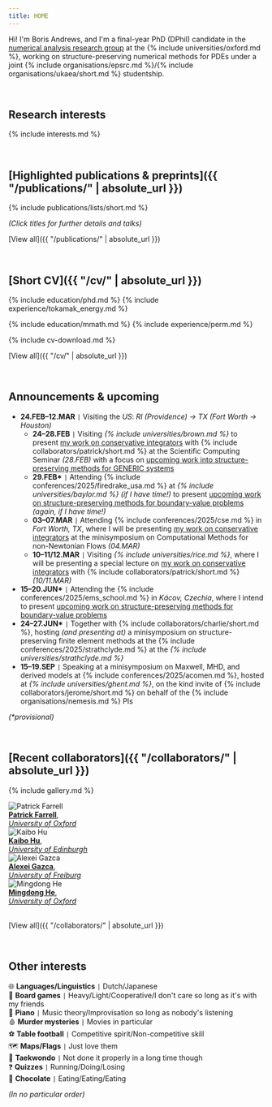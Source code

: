 ```yaml
---
title: HOME
---
```


Hi! I'm Boris Andrews, and I'm a final-year PhD (DPhil) candidate in the [numerical analysis research group](https://www.maths.ox.ac.uk/groups/numerical-analysis/) at the {% include universities/oxford.md %}, working on structure-preserving numerical methods for PDEs under a joint {% include organisations/epsrc.md %}/{% include organisations/ukaea/short.md %} studentship.

<!-- <div style="background: repeating-linear-gradient(135deg, #B3532A, #B3532A 10px, #9d4925 10px, #9d4925 20px); color: #FBF6E5; padding: 20px; text-align: center; width: 80%; margin: 0 auto; border-radius: 10px;"><b>
    I'm also currently on the postdoc job market!
</b></div> -->

<br>

## Research interests

{% include interests.md %}

<br>

## [Highlighted publications & preprints]({{ "/publications/" | absolute_url }})

{% include publications/lists/short.md %}

*(Click titles for further details and talks)*

[View all]({{ "/publications/" | absolute_url }})

<br>

## [Short CV]({{ "/cv/" | absolute_url }})

{% include education/phd.md %}
{% include experience/tokamak_energy.md %}

{% include education/mmath.md %}
{% include experience/perm.md %}

{% include cv-download.md %}

[View all]({{ "/cv/" | absolute_url }})

<br>

## Announcements & upcoming

<!-- ### 2025 -->
- **24.FEB–12.MAR** <code>&#124;</code> Visiting the *US*: *RI (Providence) -> TX (Fort Worth -> Houston)*
    - **24–28.FEB** <code>&#124;</code> Visiting *{% include universities/brown.md %}* to present [my work on conservative integrators](/publications/sp-integrators/) with {% include collaborators/patrick/short.md %} at the Scientific Computing Seminar *(28.FEB)* with a focus on [upcoming work into structure-preserving methods for GENERIC systems](/publications/generic/)
    - **29.FEB\*** <code>&#124;</code> Attending {% include conferences/2025/firedrake_usa.md %} at *{% include universities/baylor.md %}* *(if I have time!)* to present [upcoming work on structure-preserving methods for boundary-value problems](/publications/bvps/) *(again, if I have time!)*
    - **03–07.MAR** <code>&#124;</code> Attending {% include conferences/2025/cse.md %} in *Fort Worth, TX*, where I will be presenting [my work on conservative integrators](/publications/sp-integrators/) at the minisymposium on Computational Methods for non-Newtonian Flows *(04.MAR)*
    - **10–11/12.MAR** <code>&#124;</code> Visiting *{% include universities/rice.md %}*, where I will be presenting a special lecture on [my work on conservative integrators](/publications/sp-integrators/) with {% include collaborators/patrick/short.md %} *(10/11.MAR)*
- **15–20.JUN\*** <code>&#124;</code> Attending the {% include conferences/2025/ems_school.md %} in *Kácov, Czechia*, where I intend to present [upcoming work on structure-preserving methods for boundary-value problems](/publications/bvps/)
- **24–27.JUN\*** <code>&#124;</code> Together with {% include collaborators/charlie/short.md %}, hosting *(and presenting at)* a minisymposium on structure-preserving finite element methods at the {% include conferences/2025/strathclyde.md %} at the *{% include universities/strathclyde.md %}*
- **15–19.SEP** <code>&#124;</code> Speaking at a minisymposium on Maxwell, MHD, and derived models at {% include conferences/2025/acomen.md %}, hosted at *{% include universities/ghent.md %}*, on the kind invite of {% include collaborators/jerome/short.md %} on behalf of the {% include organisations/nemesis.md %} PIs

*(\*provisional)*

<br>

## [Recent collaborators]({{ "/collaborators/" | absolute_url }})

{% include gallery.md %}

<div class="gallery">
    <div class="gallery-item">
        <img src="{{ '/assets/img/collaborators/patrick.jpg' | relative_url }}" alt="Patrick Farrell">
        <div class="caption"><a href="https://pefarrell.org/"><b>Patrick Farrell</b></a>, <br> <a href="https://www.maths.ox.ac.uk/"><em>University of Oxford</em></a></div>
    </div>
    <div class="gallery-item">
        <img src="{{ '/assets/img/collaborators/kaibo.jpg' | relative_url }}" alt="Kaibo Hu">
        <div class="caption"><a href="https://kaibohu.github.io/"><b>Kaibo Hu</b></a>, <br> <a href="https://www.maths.ed.ac.uk/school-of-mathematics/"><em>University of Edinburgh</em></a></div>
    </div>
    <div class="gallery-item">
        <img src="{{ '/assets/img/collaborators/alexei.jpeg' | relative_url }}" alt="Alexei Gazca">
        <div class="caption"><a href="https://gazcaorozco.github.io/home/"><b>Alexei Gazca</b></a>, <br> <a href="https://www.math.uni-freiburg.de/index.html"><em>University of Freiburg</em></a></div>
    </div>
    <div class="gallery-item">
        <img src="{{ '/assets/img/collaborators/mingdong.png' | relative_url }}" alt="Mingdong He">
        <div class="caption"><a href="https://sites.google.com/view/mingdonghe/home/"><b>Mingdong He</b></a>, <br> <a href="https://www.maths.ox.ac.uk/"><em>University of Oxford</em></a></div>
    </div>
</div>

<br>

[View all]({{ "/collaborators/" | absolute_url }})

<br>

## Other interests

🌐 **Languages/Linguistics** <code>&#124;</code> Dutch/Japanese <br>
🎲 **Board games** <code>&#124;</code> Heavy/Light/Cooperative/I don't care so long as it's with my friends <br>
🎹 **Piano** <code>&#124;</code> Music theory/Improvisation so long as nobody's listening <br>
🩸 **Murder mysteries** <code>&#124;</code> Movies in particular <br>
⚽ **Table football** <code>&#124;</code> Competitive spirit/Non-competitive skill <br>
🗺️ **Maps/Flags** <code>&#124;</code> Just love them <br>
🥋 **Taekwondo** <code>&#124;</code> Not done it properly in a long time though <br>
❓ **Quizzes** <code>&#124;</code> Running/Doing/Losing <br>
🍫 **Chocolate** <code>&#124;</code> Eating/Eating/Eating <br>

*(In no particular order)*